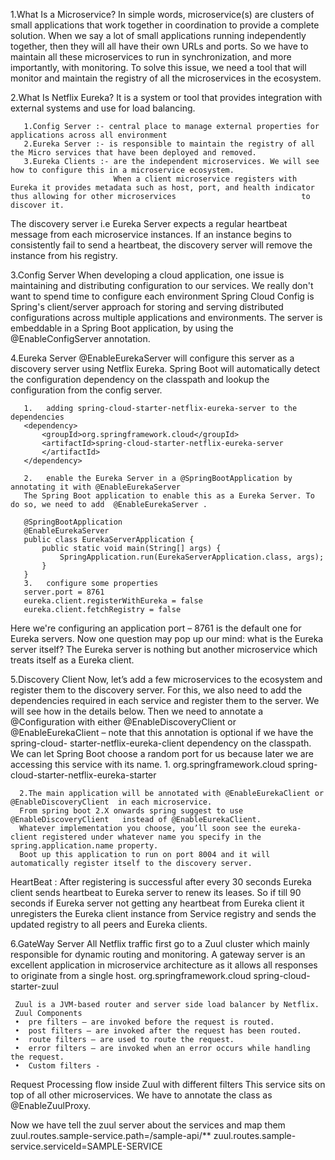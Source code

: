 1.What Is a Microservice?
  In simple words, microservice(s) are clusters of small applications that work together in coordination to provide a complete solution.
  When we say a lot of small applications running independently together, then they will all have their own URLs and ports. 
  So we have to maintain all these microservices to run in synchronization, and more importantly, with monitoring.
  To solve this issue, we need a tool that will monitor and maintain the registry of all the microservices in the ecosystem.

2.What Is Netflix Eureka?
  It is a system or tool that provides integration with external systems and use for load balancing. 

       1.Config Server :- central place to manage external properties for applications across all environment
       2.Eureka Server :- is responsible to maintain the registry of all the Micro services that have been deployed and removed.
       3.Eureka Clients :- are the independent microservices. We will see how to configure this in a microservice ecosystem.
                           When a client microservice registers with Eureka it provides metadata such as host, port, and health indicator thus allowing for other microservices                            to discover it. 
  The discovery server i.e Eureka Server expects a regular heartbeat message from each microservice instances. 
  If an instance begins to consistently fail to send a heartbeat, the discovery server will remove the instance from his registry.
 
3.Config Server
  When developing a cloud application, one issue is maintaining and distributing configuration to our services. We really don't want to spend time to configure each environment
  Spring Cloud Config is Spring's client/server approach for storing and serving distributed configurations across multiple applications and environments.
  The server is embeddable in a Spring Boot application, by using the @EnableConfigServer annotation.
 
4.Eureka Server
  @EnableEurekaServer will configure this server as a discovery server using Netflix Eureka. 
  Spring Boot will automatically detect the configuration dependency on the classpath and lookup the configuration from the config server.
 
       1.	adding spring-cloud-starter-netflix-eureka-server to the dependencies
       <dependency>
           <groupId>org.springframework.cloud</groupId>
           <artifactId>spring-cloud-starter-netflix-eureka-server  
           </artifactId>
       </dependency>
       
       2.	enable the Eureka Server in a @SpringBootApplication by annotating it with @EnableEurekaServer
       The Spring Boot application to enable this as a Eureka Server. To do so, we need to add  @EnableEurekaServer .

       @SpringBootApplication
       @EnableEurekaServer
       public class EurekaServerApplication {
           public static void main(String[] args) {
               SpringApplication.run(EurekaServerApplication.class, args);
           }
       }
       3.	configure some properties
       server.port = 8761
       eureka.client.registerWithEureka = false
       eureka.client.fetchRegistry = false
  Here we're configuring an application port – 8761 is the default one for Eureka servers.
  Now one question may pop up our mind: what is the Eureka server itself?
  The Eureka server is nothing but another microservice which treats itself as a Eureka client.
 
 
5.Discovery Client
  Now, let’s add a few microservices to the ecosystem and register them to the discovery server. For this, we also need to add the dependencies required in each service and       register them to the server. We will see how in the details below.
  Then we need to annotate a @Configuration with either @EnableDiscoveryClient or @EnableEurekaClient – note that this annotation is optional if we have the spring-cloud-         starter-netflix-eureka-client dependency on the classpath.
  We can let Spring Boot choose a random port for us because later we are accessing this service with its name.
      1. <dependency>
          <groupId>org.springframework.cloud</groupId>
          <artifactId>spring-cloud-starter-netflix-eureka-starter</artifactId>
      </dependency>

      2.The main application will be annotated with @EnableEurekaClient or @EnableDiscoveryClient  in each microservice.
      From spring boot 2.X onwards spring suggest to use @EnableDiscoveryClient   instead of @EnableEurekaClient.
      Whatever implementation you choose, you’ll soon see the eureka-client registered under whatever name you specify in the spring.application.name property.
      Boot up this application to run on port 8004 and it will automatically register itself to the discovery server. 
      
 HeartBeat : After registering is successful after every 30 seconds Eureka client sends heartbeat to  Eureka server to renew its leases. So if till 90 seconds if Eureka server   not getting any heartbeat from Eureka client it unregisters the Eureka client instance from Service registry and sends the updated registry to all peers and Eureka clients.

6.GateWay Server
  All Netflix traffic first go to a Zuul cluster which mainly responsible for dynamic routing and monitoring.
  A gateway server is an excellent application in microservice architecture as it allows all responses to originate from a single host. 
      <dependency>
          <groupId>org.springframework.cloud</groupId>
          <artifactId>spring-cloud-starter-zuul</artifactId>
      </dependency>

     Zuul is a JVM-based router and server side load balancer by Netflix.
     Zuul Components
     •	pre filters – are invoked before the request is routed.
     •	post filters – are invoked after the request has been routed.
     •	route filters – are used to route the request.
     •	error filters – are invoked when an error occurs while handling the request.
     •	Custom filters - 
 
Request Processing flow inside Zuul with different filters
This service sits on top of all other microservices.
We have to annotate the class as @EnableZuulProxy.

Now we have tell the zuul server about the services and map them
        zuul.routes.sample-service.path=/sample-api/**
        zuul.routes.sample-service.serviceId=SAMPLE-SERVICE 





